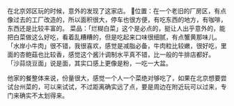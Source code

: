 
在北京郊区玩的时候，意外的发现了这家店。
📍位置：在一个老旧的厂房区，有点像过去的工厂改造的，所以面积很大，停车也很方便，有吃东西的地方，有咖啡，东西还是比较丰富的。
菜品：「烂糊白菜」这个是必点的，挺让人出乎意外的，能把白菜做这么好吃，看着乱糟糟的，但是吃起来口味很细腻，有点蟹黄那味儿。
「水岸小牛肉」很不错，我很喜欢，感觉是减脂必备，牛肉粒比较嫩，很好吃，里面的杏鲍菇也比较香，感觉这个酱汁调制水平真不错，比一般的牛排店都好。
「沙蒜烧豆面」说是面，其实口感上更像是粉，一吃一大盆。

他家的餐整体来说，份量很大，感觉一个人一个菜绝对够吃了，如果在北京想要尝试台州菜的，可以来试试，不过距离确实远了点，要是周边在附近玩可以过来，专门来确实不太划得来。
